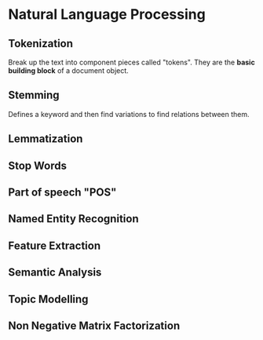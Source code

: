 # Natural Language Processing

## Tokenization
Break up the text into component pieces called "tokens". They are the <b>basic building block</b> of a document object.

## Stemming
Defines a keyword and then find variations to find relations between them.  

## Lemmatization
## Stop Words
## Part of speech "POS"
## Named Entity Recognition
## Feature Extraction
## Semantic Analysis
## Topic Modelling
## Non Negative Matrix Factorization

